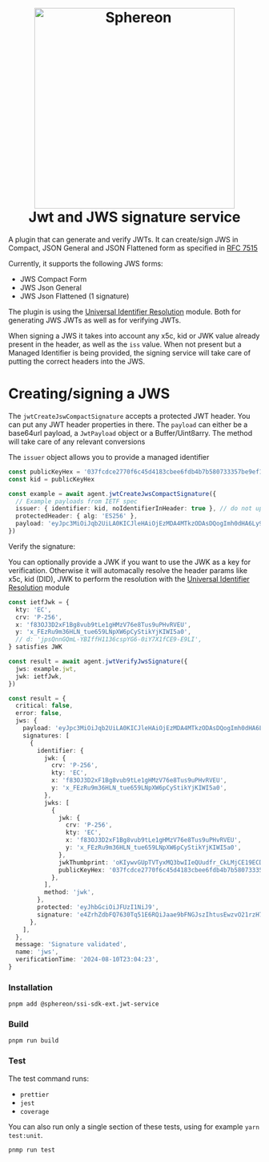 <!--suppress HtmlDeprecatedAttribute -->
<h1 align="center">
  <br>
  <a href="https://www.sphereon.com"><img src="https://sphereon.com/content/themes/sphereon/assets/img/logo.svg" alt="Sphereon" width="400"></a>
  <br>Jwt and JWS signature service 
  <br>
</h1>

A plugin that can generate and verify JWTs. It can create/sign JWS in Compact, JSON General and JSON Flattened form as
specified in [RFC 7515](https://datatracker.ietf.org/doc/html/rfc7515)

Currently, it supports the following JWS forms:

- JWS Compact Form
- JWS Json General
- JWS Json Flattened (1 signature)

The plugin is using
the [Universal Identifier Resolution](https://github.com/Sphereon-Opensource/SSI-SDK-crypto-extensions/tree/develop/packages/identifier-resolution)
module. Both for generating JWS JWTs as well as for verifying JWTs.

When signing a JWS it takes into account any x5c, kid or JWK value already present in the header, as well as the `iss`
value. When not present but a Managed Identifier is being provided, the signing service will take care of putting the
correct headers into the JWS.

# Creating/signing a JWS

The `jwtCreateJswCompactSignature` accepts a protected JWT header. You can put any JWT header properties in there.
The `payload` can either be a base64url payload, a `JwtPayload` object or a Buffer/Uint8arry. The method will take care
of any relevant conversions

The `issuer` object allows you to provide a managed identifier

```typescript
const publicKeyHex = '037fcdce2770f6c45d4183cbee6fdb4b7b580733357be9ef13bacf6e3c7bd15445'
const kid = publicKeyHex

const example = await agent.jwtCreateJwsCompactSignature({
  // Example payloads from IETF spec
  issuer: { identifier: kid, noIdentifierInHeader: true }, // do not update any header values with the provided identifier. Just use the identifier for signing
  protectedHeader: { alg: 'ES256' },
  payload: 'eyJpc3MiOiJqb2UiLA0KICJleHAiOjEzMDA4MTkzODAsDQogImh0dHA6Ly9leGFtcGxlLmNvbS9pc19yb290Ijp0cnVlfQ',
})
```

Verify the signature:

You can optionally provide a JWK if you want to use the JWK as a key for verification. Otherwise it will automacally
resolve the header params like x5c, kid (DID), JWK to perform the resolution with
the [Universal Identifier Resolution](https://github.com/Sphereon-Opensource/SSI-SDK-crypto-extensions/tree/develop/packages/identifier-resolution)
module

```typescript
const ietfJwk = {
  kty: 'EC',
  crv: 'P-256',
  x: 'f83OJ3D2xF1Bg8vub9tLe1gHMzV76e8Tus9uPHvRVEU',
  y: 'x_FEzRu9m36HLN_tue659LNpXW6pCyStikYjKIWI5a0',
  // d: 'jpsQnnGQmL-YBIffH1136cspYG6-0iY7X1fCE9-E9LI',
} satisfies JWK

const result = await agent.jwtVerifyJwsSignature({
  jws: example.jwt,
  jwk: ietfJwk,
})
```

```typescript
const result = {
  critical: false,
  error: false,
  jws: {
    payload: 'eyJpc3MiOiJqb2UiLA0KICJleHAiOjEzMDA4MTkzODAsDQogImh0dHA6Ly9leGFtcGxlLmNvbS9pc19yb290Ijp0cnVlfQ',
    signatures: [
      {
        identifier: {
          jwk: {
            crv: 'P-256',
            kty: 'EC',
            x: 'f83OJ3D2xF1Bg8vub9tLe1gHMzV76e8Tus9uPHvRVEU',
            y: 'x_FEzRu9m36HLN_tue659LNpXW6pCyStikYjKIWI5a0',
          },
          jwks: [
            {
              jwk: {
                crv: 'P-256',
                kty: 'EC',
                x: 'f83OJ3D2xF1Bg8vub9tLe1gHMzV76e8Tus9uPHvRVEU',
                y: 'x_FEzRu9m36HLN_tue659LNpXW6pCyStikYjKIWI5a0',
              },
              jwkThumbprint: 'oKIywvGUpTVTyxMQ3bwIIeQUudfr_CkLMjCE19ECD-U',
              publicKeyHex: '037fcdce2770f6c45d4183cbee6fdb4b7b580733357be9ef13bacf6e3c7bd15445',
            },
          ],
          method: 'jwk',
        },
        protected: 'eyJhbGciOiJFUzI1NiJ9',
        signature: 'e4ZrhZdbFQ7630Tq51E6RQiJaae9bFNGJszIhtusEwzvO21rzH76Wer6yRn2Zb34VjIm3cVRl0iQctbf4uBY3w',
      },
    ],
  },
  message: 'Signature validated',
  name: 'jws',
  verificationTime: '2024-08-10T23:04:23',
}
```

### Installation

```shell
pnpm add @sphereon/ssi-sdk-ext.jwt-service
```

### Build

```shell
pnpm run build
```

### Test

The test command runs:

- `prettier`
- `jest`
- `coverage`

You can also run only a single section of these tests, using for example `yarn test:unit`.

```shell
pnmp run test
```

